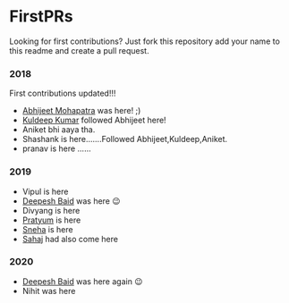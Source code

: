 # FirstPRs

Looking for first contributions? Just fork this repository add your name to this readme and create a pull request.

### 2018
First contributions updated!!!
- [Abhijeet Mohapatra](https://github.com/abhiwin2010) was here! ;)
- [Kuldeep Kumar](https://github.com/k2kuldeep) followed Abhijeet here!
- Aniket bhi aaya tha.
- Shashank is here.......Followed Abhijeet,Kuldeep,Aniket.
- pranav is here ......

### 2019
- Vipul is here
- [Deepesh Baid](https://github.com/deepeshbaid) was here :wink:
- Divyang is here
- [Pratyum](https://github.com/pratyum) is here 
- [Sneha](https://github.com/sneha-bamba) is here
- [Sahaj](https://github.com/sahaj-evens) had also come here


### 2020
- [Deepesh Baid](https://github.com/deepeshbaid) was here again :wink:
- Nihit was here
